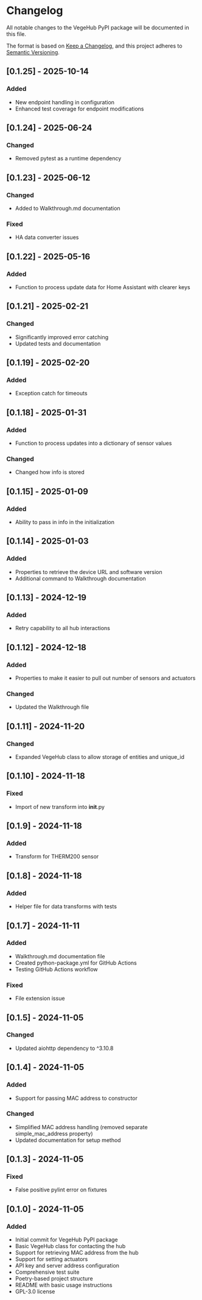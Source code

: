 # Changelog

All notable changes to the VegeHub PyPI package will be documented in this file.

The format is based on [Keep a Changelog](https://keepachangelog.com/en/1.0.0/),
and this project adheres to [Semantic Versioning](https://semver.org/spec/v2.0.0.html).

## [0.1.25] - 2025-10-14

### Added
- New endpoint handling in configuration
- Enhanced test coverage for endpoint modifications

## [0.1.24] - 2025-06-24

### Changed
- Removed pytest as a runtime dependency

## [0.1.23] - 2025-06-12

### Changed
- Added to Walkthrough.md documentation

### Fixed
- HA data converter issues

## [0.1.22] - 2025-05-16

### Added
- Function to process update data for Home Assistant with clearer keys

## [0.1.21] - 2025-02-21

### Changed
- Significantly improved error catching
- Updated tests and documentation

## [0.1.19] - 2025-02-20

### Added
- Exception catch for timeouts

## [0.1.18] - 2025-01-31

### Added
- Function to process updates into a dictionary of sensor values

### Changed
- Changed how info is stored

## [0.1.15] - 2025-01-09

### Added
- Ability to pass in info in the initialization

## [0.1.14] - 2025-01-03

### Added
- Properties to retrieve the device URL and software version
- Additional command to Walkthrough documentation

## [0.1.13] - 2024-12-19

### Added
- Retry capability to all hub interactions

## [0.1.12] - 2024-12-18

### Added
- Properties to make it easier to pull out number of sensors and actuators

### Changed
- Updated the Walkthrough file

## [0.1.11] - 2024-11-20

### Changed
- Expanded VegeHub class to allow storage of entities and unique_id

## [0.1.10] - 2024-11-18

### Fixed
- Import of new transform into __init__.py

## [0.1.9] - 2024-11-18

### Added
- Transform for THERM200 sensor

## [0.1.8] - 2024-11-18

### Added
- Helper file for data transforms with tests

## [0.1.7] - 2024-11-11

### Added
- Walkthrough.md documentation file
- Created python-package.yml for GitHub Actions
- Testing GitHub Actions workflow

### Fixed
- File extension issue

## [0.1.5] - 2024-11-05

### Changed
- Updated aiohttp dependency to ^3.10.8

## [0.1.4] - 2024-11-05

### Added
- Support for passing MAC address to constructor

### Changed
- Simplified MAC address handling (removed separate simple_mac_address property)
- Updated documentation for setup method

## [0.1.3] - 2024-11-05

### Fixed
- False positive pylint error on fixtures

## [0.1.0] - 2024-11-05

### Added
- Initial commit for VegeHub PyPI package
- Basic VegeHub class for contacting the hub
- Support for retrieving MAC address from the hub
- Support for setting actuators
- API key and server address configuration
- Comprehensive test suite
- Poetry-based project structure
- README with basic usage instructions
- GPL-3.0 license
